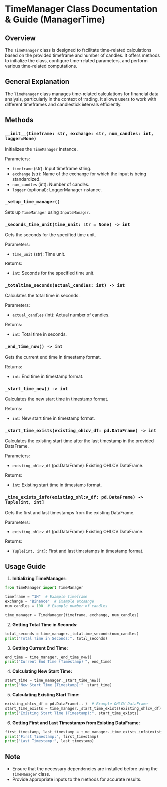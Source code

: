 # TimeManager Class Documentation & Guide (ManagerTime)

## Overview
The `TimeManager` class is designed to facilitate time-related calculations based on the provided timeframe and number of candles. It offers methods to initialize the class, configure time-related parameters, and perform various time-related computations.

## General Explanation
The `TimeManager` class manages time-related calculations for financial data analysis, particularly in the context of trading. It allows users to work with different timeframes and candlestick intervals efficiently.

## Methods

### `__init__(timeframe: str, exchange: str, num_candles: int, logger=None)`
Initializes the `TimeManager` instance.

Parameters:
- `timeframe` (str): Input timeframe string.
- `exchange` (str): Name of the exchange for which the input is being standardized.
- `num_candles` (int): Number of candles.
- `logger` (optional): LoggerManager instance.

### `_setup_time_manager()`
Sets up `TimeManager` using `InputsManager`.

### `_seconds_time_unit(time_unit: str = None) -> int`
Gets the seconds for the specified time unit.

Parameters:
- `time_unit` (str): Time unit.

Returns:
- `int`: Seconds for the specified time unit.

### `_totaltime_seconds(actual_candles: int) -> int`
Calculates the total time in seconds.

Parameters:
- `actual_candles` (int): Actual number of candles.

Returns:
- `int`: Total time in seconds.

### `_end_time_now() -> int`
Gets the current end time in timestamp format.

Returns:
- `int`: End time in timestamp format.

### `_start_time_new() -> int`
Calculates the new start time in timestamp format.

Returns:
- `int`: New start time in timestamp format.

### `_start_time_exists(existing_ohlcv_df: pd.DataFrame) -> int`
Calculates the existing start time after the last timestamp in the provided DataFrame.

Parameters:
- `existing_ohlcv_df` (pd.DataFrame): Existing OHLCV DataFrame.

Returns:
- `int`: Existing start time in timestamp format.

### `_time_exists_info(existing_ohlcv_df: pd.DataFrame) -> Tuple[int, int]`
Gets the first and last timestamps from the existing DataFrame.

Parameters:
- `existing_ohlcv_df` (pd.DataFrame): Existing OHLCV DataFrame.

Returns:
- `Tuple[int, int]`: First and last timestamps in timestamp format.

## Usage Guide

1. **Initializing TimeManager:**
```python
from TimeManager import TimeManager

timeframe = "1H"  # Example timeframe
exchange = "Binance"  # Example exchange
num_candles = 100  # Example number of candles

time_manager = TimeManager(timeframe, exchange, num_candles)
```

2. **Getting Total Time in Seconds:**
```python
total_seconds = time_manager._totaltime_seconds(num_candles)
print("Total Time in Seconds:", total_seconds)
```

3. **Getting Current End Time:**
```python
end_time = time_manager._end_time_now()
print("Current End Time (Timestamp):", end_time)
```

4. **Calculating New Start Time:**
```python
start_time = time_manager._start_time_new()
print("New Start Time (Timestamp):", start_time)
```

5. **Calculating Existing Start Time:**
```python
existing_ohlcv_df = pd.DataFrame(...)  # Example OHLCV DataFrame
start_time_exists = time_manager._start_time_exists(existing_ohlcv_df)
print("Existing Start Time (Timestamp):", start_time_exists)
```

6. **Getting First and Last Timestamps from Existing DataFrame:**
```python
first_timestamp, last_timestamp = time_manager._time_exists_info(existing_ohlcv_df)
print("First Timestamp:", first_timestamp)
print("Last Timestamp:", last_timestamp)
```

## Note
- Ensure that the necessary dependencies are installed before using the `TimeManager` class.
- Provide appropriate inputs to the methods for accurate results.

